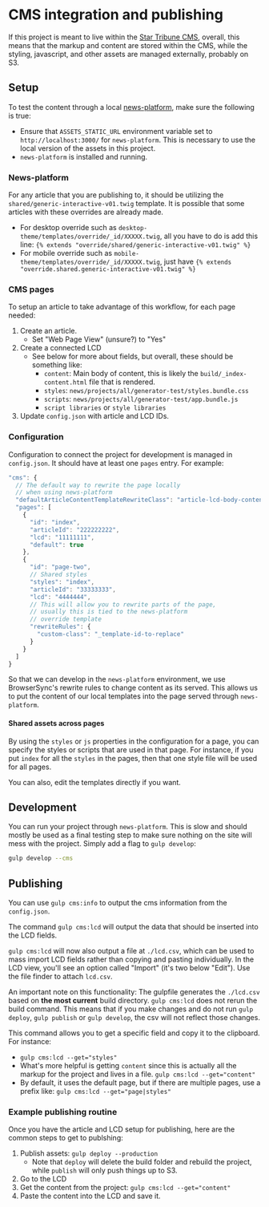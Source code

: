 # CMS integration and publishing

If this project is meant to live within the [Star Tribune CMS](https://cms.clickability.com/cms), overall, this means that the markup and content are stored within the CMS, while the styling, javascript, and other assets are managed externally, probably on S3.

## Setup

To test the content through a local [news-platform](https://github.com/MinneapolisStarTribune/news-platform/), make sure the following is true:

- Ensure that `ASSETS_STATIC_URL` environment variable set to `http://localhost:3000/` for `news-platform`. This is necessary to use the local version of the assets in this project.
- `news-platform` is installed and running.

### News-platform

For any article that you are publishing to, it should be utilizing the `shared/generic-interactive-v01.twig` template. It is possible that some articles with these overrides are already made.

- For desktop override such as `desktop-theme/templates/override/_id/XXXXX.twig`, all you have to do is add this line: `{% extends "override/shared/generic-interactive-v01.twig" %}`
- For mobile override such as `mobile-theme/templates/override/_id/XXXXX.twig`, just have `{% extends "override.shared.generic-interactive-v01.twig" %}`

### CMS pages

To setup an article to take advantage of this workflow, for each page needed:

1. Create an article.
   - Set "Web Page View" (unsure?) to "Yes"
1. Create a connected LCD
   - See below for more about fields, but overall, these should be something like:
     - `content`: Main body of content, this is likely the `build/_index-content.html` file that is rendered.
     - `styles`: `news/projects/all/generator-test/styles.bundle.css`
     - `scripts`: `news/projects/all/generator-test/app.bundle.js`
     - `script libraries` or `style libraries`
1. Update `config.json` with article and LCD IDs.

### Configuration

Configuration to connect the project for development is managed in `config.json`. It should have at least one `pages` entry. For example:

```js
"cms": {
  // The default way to rewrite the page locally
  // when using news-platform
  "defaultArticleContentTemplateRewriteClass": "article-lcd-body-content",
  "pages": [
    {
      "id": "index",
      "articleId": "222222222",
      "lcd": "11111111",
      "default": true
    },
    {
      "id": "page-two",
      // Shared styles
      "styles": "index",
      "articleId": "33333333",
      "lcd": "4444444",
      // This will allow you to rewrite parts of the page,
      // usually this is tied to the news-platform
      // override template
      "rewriteRules": {
        "custom-class": "_template-id-to-replace"
      }
    }
  ]
}
```

So that we can develop in the `news-platform` environment, we use BrowserSync's rewrite rules to change content as its served. This allows us to put the content of our local templates into the page served through `news-platform`.

#### Shared assets across pages

By using the `styles` or `js` properties in the configuration for a page, you can specify the styles or scripts that are used in that page. For instance, if you put `index` for all the `styles` in the pages, then that one style file will be used for all pages.

You can also, edit the templates directly if you want.

## Development

You can run your project through `news-platform`. This is slow and should mostly be used as a final testing step to make sure nothing on the site will mess with the project. Simply add a flag to `gulp develop`:

```sh
gulp develop --cms
```

## Publishing

You can use `gulp cms:info` to output the cms information from the `config.json`.

The command `gulp cms:lcd` will output the data that should be inserted into the LCD fields.

`gulp cms:lcd` will now also output a file at `./lcd.csv`, which can be used to mass import LCD fields rather than copying and pasting individually. In the LCD view, you'll see an option called "Import" (it's two below "Edit"). Use the file finder to attach `lcd.csv`.

An important note on this functionality: The gulpfile generates the `./lcd.csv` based on **the most current** build directory. `gulp cms:lcd` does not rerun the build command. This means that if you make changes and do not run `gulp deploy`, `gulp publish` or `gulp develop`, the csv will not reflect those changes. 

This command allows you to get a specific field and copy it to the clipboard. For instance:

- `gulp cms:lcd --get="styles"`
- What's more helpful is getting `content` since this is actually all the markup for the project and lives in a file. `gulp cms:lcd --get="content"`
- By default, it uses the default page, but if there are multiple pages, use a prefix like: `gulp cms:lcd --get="page|styles"`

### Example publishing routine

Once you have the article and LCD setup for publishing, here are the common steps to get to publshing:

1. Publish assets: `gulp deploy --production`
   - Note that `deploy` will delete the build folder and rebuild the project, while `publish` will only push things up to S3.
1. Go to the LCD
1. Get the content from the project: `gulp cms:lcd --get="content"`
1. Paste the content into the LCD and save it.
